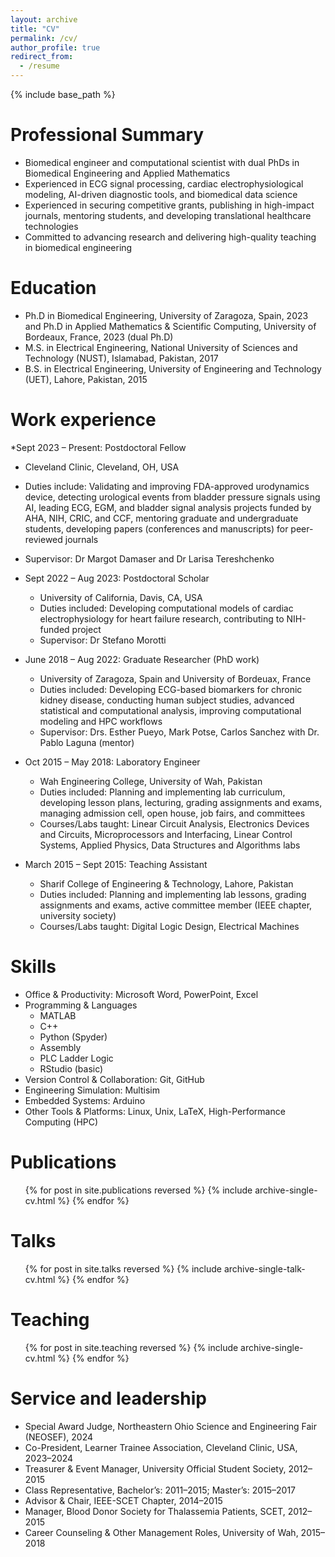 ```yaml
---
layout: archive
title: "CV"
permalink: /cv/
author_profile: true
redirect_from:
  - /resume
---
```


{% include base_path %}

Professional Summary
======
* Biomedical engineer and computational scientist with dual PhDs in Biomedical Engineering and Applied Mathematics
* Experienced in ECG signal processing, cardiac electrophysiological modeling, AI-driven diagnostic tools, and biomedical data science
* Experienced in securing competitive grants, publishing in high-impact journals, mentoring students, and developing translational healthcare technologies
* Committed to advancing research and delivering high-quality teaching in biomedical engineering

Education
======
* Ph.D in Biomedical Engineering, University of Zaragoza, Spain, 2023 and Ph.D in Applied Mathematics & Scientific Computing, University of Bordeaux, France, 2023 (dual Ph.D)
* M.S. in Electrical Engineering, National University of Sciences and Technology (NUST), Islamabad, Pakistan, 2017
* B.S. in Electrical Engineering, University of Engineering and Technology (UET), Lahore, Pakistan, 2015

Work experience
======
*Sept 2023 – Present: Postdoctoral Fellow
  * Cleveland Clinic, Cleveland, OH, USA
  * Duties include: Validating and improving FDA-approved urodynamics device, detecting urological events from bladder pressure signals using AI, leading ECG, EGM, and bladder signal analysis projects funded by AHA, NIH, CRIC, and CCF, mentoring graduate and undergraduate students, developing papers (conferences and manuscripts) for peer-reviewed journals
  * Supervisor: Dr Margot Damaser and Dr Larisa Tereshchenko

* Sept 2022 – Aug 2023: Postdoctoral Scholar
  * University of California, Davis, CA, USA
  * Duties included: Developing computational models of cardiac electrophysiology for heart failure research, contributing to NIH-funded project
  * Supervisor: Dr Stefano Morotti

* June 2018 – Aug 2022: Graduate Researcher (PhD work)
  * University of Zaragoza, Spain and University of Bordeuax, France
  * Duties included: Developing ECG-based biomarkers for chronic kidney disease, conducting human subject studies, advanced statistical and computational analysis, improving computational modeling and HPC workflows
  * Supervisor: Drs. Esther Pueyo, Mark Potse, Carlos Sanchez with Dr. Pablo Laguna (mentor)

* Oct 2015 – May 2018: Laboratory Engineer
  * Wah Engineering College, University of Wah, Pakistan
  * Duties included: Planning and implementing lab curriculum, developing lesson plans, lecturing, grading assignments and exams, managing admission cell, open house, job fairs, and committees
  * Courses/Labs taught: Linear Circuit Analysis, Electronics Devices and Circuits, Microprocessors and Interfacing, Linear Control Systems, Applied Physics, Data Structures and Algorithms labs

* March 2015 – Sept 2015: Teaching Assistant
  * Sharif College of Engineering & Technology, Lahore, Pakistan
  * Duties included: Planning and implementing lab lessons, grading assignments and exams, active committee member (IEEE chapter, university society)
  * Courses/Labs taught: Digital Logic Design, Electrical Machines
    
Skills
======
* Office & Productivity: Microsoft Word, PowerPoint, Excel
* Programming & Languages
  * MATLAB
  * C++
  * Python (Spyder)
  * Assembly
  * PLC Ladder Logic
  * RStudio (basic)
* Version Control & Collaboration: Git, GitHub
* Engineering Simulation: Multisim
* Embedded Systems: Arduino
* Other Tools & Platforms: Linux, Unix, LaTeX, High-Performance Computing (HPC)

Publications
======
  <ul>{% for post in site.publications reversed %}
    {% include archive-single-cv.html %}
  {% endfor %}</ul>
  
Talks
======
  <ul>{% for post in site.talks reversed %}
    {% include archive-single-talk-cv.html  %}
  {% endfor %}</ul>
  
Teaching
======
  <ul>{% for post in site.teaching reversed %}
    {% include archive-single-cv.html %}
  {% endfor %}</ul>
  
Service and leadership
======
* Special Award Judge, Northeastern Ohio Science and Engineering Fair (NEOSEF), 2024
* Co-President, Learner Trainee Association, Cleveland Clinic, USA, 2023–2024
* Treasurer & Event Manager, University Official Student Society, 2012–2015
* Class Representative, Bachelor’s: 2011–2015; Master’s: 2015–2017
* Advisor & Chair, IEEE-SCET Chapter, 2014–2015
* Manager, Blood Donor Society for Thalassemia Patients, SCET, 2012–2015
* Career Counseling & Other Management Roles, University of Wah, 2015–2018
